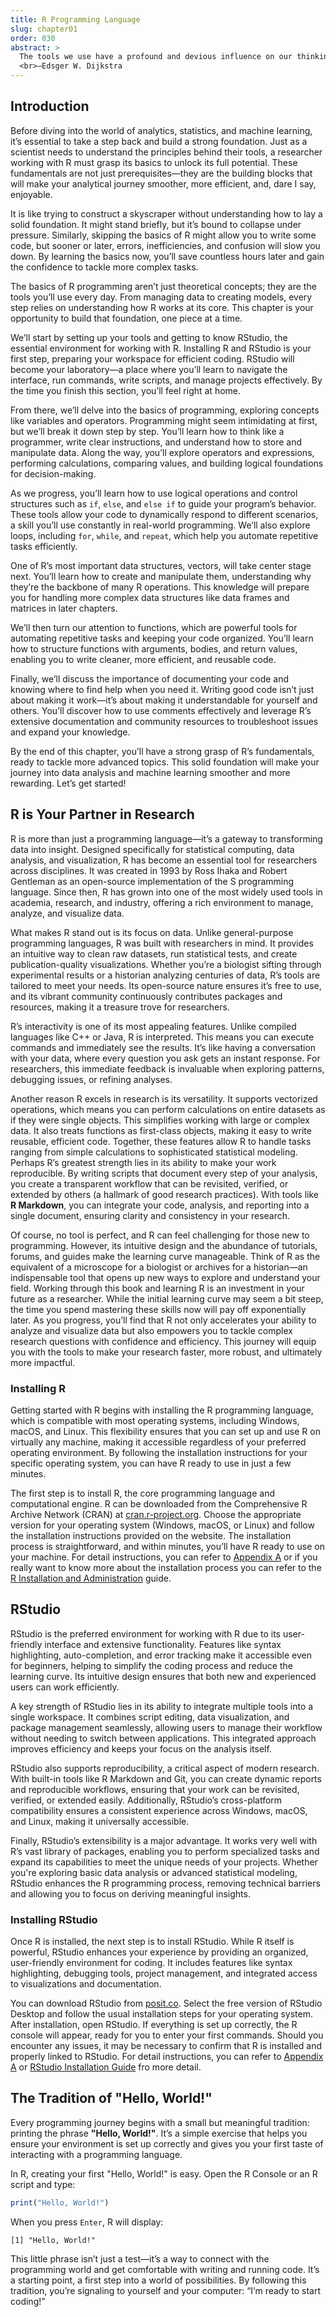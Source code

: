 ```yaml
---
title: R Programming Language
slug: chapter01
order: 030
abstract: >
  The tools we use have a profound and devious influence on our thinking habits, and therefore, on our thinking abilities.
  <br>—Edsger W. Dijkstra
---
```


## Introduction

Before diving into the world of analytics, statistics, and machine learning, it’s essential to take a step back and build a strong foundation. Just as a scientist needs to understand the principles behind their tools, a researcher working with R must grasp its basics to unlock its full potential. These fundamentals are not just prerequisites—they are the building blocks that will make your analytical journey smoother, more efficient, and, dare I say, enjoyable.

It is like trying to construct a skyscraper without understanding how to lay a solid foundation. It might stand briefly, but it’s bound to collapse under pressure. Similarly, skipping the basics of R might allow you to write some code, but sooner or later, errors, inefficiencies, and confusion will slow you down. By learning the basics now, you’ll save countless hours later and gain the confidence to tackle more complex tasks.

The basics of R programming aren’t just theoretical concepts; they are the tools you’ll use every day. From managing data to creating models, every step relies on understanding how R works at its core. This chapter is your opportunity to build that foundation, one piece at a time.

We’ll start by setting up your tools and getting to know RStudio, the essential environment for working with R. Installing R and RStudio is your first step, preparing your workspace for efficient coding. RStudio will become your laboratory—a place where you’ll learn to navigate the interface, run commands, write scripts, and manage projects effectively. By the time you finish this section, you’ll feel right at home.

From there, we’ll delve into the basics of programming, exploring concepts like variables and operators. Programming might seem intimidating at first, but we’ll break it down step by step. You’ll learn how to think like a programmer, write clear instructions, and understand how to store and manipulate data. Along the way, you’ll explore operators and expressions, performing calculations, comparing values, and building logical foundations for decision-making.

As we progress, you’ll learn how to use logical operations and control structures such as `if`, `else`, and `else if` to guide your program’s behavior. These tools allow your code to dynamically respond to different scenarios, a skill you’ll use constantly in real-world programming. We’ll also explore loops, including `for`, `while`, and `repeat`, which help you automate repetitive tasks efficiently.

One of R’s most important data structures, vectors, will take center stage next. You’ll learn how to create and manipulate them, understanding why they’re the backbone of many R operations. This knowledge will prepare you for handling more complex data structures like data frames and matrices in later chapters.

We’ll then turn our attention to functions, which are powerful tools for automating repetitive tasks and keeping your code organized. You’ll learn how to structure functions with arguments, bodies, and return values, enabling you to write cleaner, more efficient, and reusable code.

Finally, we’ll discuss the importance of documenting your code and knowing where to find help when you need it. Writing good code isn’t just about making it work—it’s about making it understandable for yourself and others. You’ll discover how to use comments effectively and leverage R’s extensive documentation and community resources to troubleshoot issues and expand your knowledge.

By the end of this chapter, you’ll have a strong grasp of R’s fundamentals, ready to tackle more advanced topics. This solid foundation will make your journey into data analysis and machine learning smoother and more rewarding. Let’s get started!

## R is Your Partner in Research

R is more than just a programming language—it’s a gateway to transforming data into insight. Designed specifically for statistical computing, data analysis, and visualization, R has become an essential tool for researchers across disciplines. It was created in 1993 by Ross Ihaka and Robert Gentleman as an open-source implementation of the S programming language. Since then, R has grown into one of the most widely used tools in academia, research, and industry, offering a rich environment to manage, analyze, and visualize data.

What makes R stand out is its focus on data. Unlike general-purpose programming languages, R was built with researchers in mind. It provides an intuitive way to clean raw datasets, run statistical tests, and create publication-quality visualizations. Whether you’re a biologist sifting through experimental results or a historian analyzing centuries of data, R’s tools are tailored to meet your needs. Its open-source nature ensures it’s free to use, and its vibrant community continuously contributes packages and resources, making it a treasure trove for researchers.

R’s interactivity is one of its most appealing features. Unlike compiled languages like C++ or Java, R is interpreted. This means you can execute commands and immediately see the results. It’s like having a conversation with your data, where every question you ask gets an instant response. For researchers, this immediate feedback is invaluable when exploring patterns, debugging issues, or refining analyses.

Another reason R excels in research is its versatility. It supports vectorized operations, which means you can perform calculations on entire datasets as if they were single objects. This simplifies working with large or complex data. It also treats functions as first-class objects, making it easy to write reusable, efficient code. Together, these features allow R to handle tasks ranging from simple calculations to sophisticated statistical modeling. Perhaps R’s greatest strength lies in its ability to make your work reproducible. By writing scripts that document every step of your analysis, you create a transparent workflow that can be revisited, verified, or extended by others (a hallmark of good research practices). With tools like **R Markdown**, you can integrate your code, analysis, and reporting into a single document, ensuring clarity and consistency in your research.

Of course, no tool is perfect, and R can feel challenging for those new to programming. However, its intuitive design and the abundance of tutorials, forums, and guides make the learning curve manageable. Think of R as the equivalent of a microscope for a biologist or archives for a historian—an indispensable tool that opens up new ways to explore and understand your field. Working through this book and learning R is an investment in your future as a researcher. While the initial learning curve may seem a bit steep, the time you spend mastering these skills now will pay off exponentially later. As you progress, you’ll find that R not only accelerates your ability to analyze and visualize data but also empowers you to tackle complex research questions with confidence and efficiency. This journey will equip you with the tools to make your research faster, more robust, and ultimately more impactful.

### Installing R

Getting started with R begins with installing the R programming language, which is compatible with most operating systems, including Windows, macOS, and Linux. This flexibility ensures that you can set up and use R on virtually any machine, making it accessible regardless of your preferred operating environment. By following the installation instructions for your specific operating system, you can have R ready to use in just a few minutes.

The first step is to install R, the core programming language and computational engine. R can be downloaded from the Comprehensive R Archive Network (CRAN) at [cran.r-project.org](https://cran.r-project.org/). Choose the appropriate version for your operating system (Windows, macOS, or Linux) and follow the installation instructions provided on the website. The installation process is straightforward, and within minutes, you’ll have R ready to use on your machine. For detail instructions, you can refer to [Appendix A](020-Appendix-a) or if you really want to know more about the installation process you can refer to the [R Installation and Administration](https://cran.r-project.org/doc/manuals/r-release/R-admin.html) guide.

## RStudio

RStudio is the preferred environment for working with R due to its user-friendly interface and extensive functionality. Features like syntax highlighting, auto-completion, and error tracking make it accessible even for beginners, helping to simplify the coding process and reduce the learning curve. Its intuitive design ensures that both new and experienced users can work efficiently.

A key strength of RStudio lies in its ability to integrate multiple tools into a single workspace. It combines script editing, data visualization, and package management seamlessly, allowing users to manage their workflow without needing to switch between applications. This integrated approach improves efficiency and keeps your focus on the analysis itself.

RStudio also supports reproducibility, a critical aspect of modern research. With built-in tools like R Markdown and Git, you can create dynamic reports and reproducible workflows, ensuring that your work can be revisited, verified, or extended easily. Additionally, RStudio’s cross-platform compatibility ensures a consistent experience across Windows, macOS, and Linux, making it universally accessible.

Finally, RStudio’s extensibility is a major advantage. It works very well with R’s vast library of packages, enabling you to perform specialized tasks and expand its capabilities to meet the unique needs of your projects. Whether you're exploring basic data analysis or advanced statistical modeling, RStudio enhances the R programming process, removing technical barriers and allowing you to focus on deriving meaningful insights.

### Installing RStudio

Once R is installed, the next step is to install RStudio. While R itself is powerful, RStudio enhances your experience by providing an organized, user-friendly environment for coding. It includes features like syntax highlighting, debugging tools, project management, and integrated access to visualizations and documentation.

You can download RStudio from [posit.co](https://posit.co/products/open-source/rstudio/). Select the free version of RStudio Desktop and follow the usual installation steps for your operating system. After installation, open RStudio. If everything is set up correctly, the R console will appear, ready for you to enter your first commands. Should you encounter any issues, it may be necessary to confirm that R is installed and properly linked to RStudio. For detail instructions, you can refer to [Appendix A](020-Appendix-a) or  [RStudio Installation Guide](https://rstudio.com/products/rstudio/download/) fro more detail.

## The Tradition of "Hello, World!"

Every programming journey begins with a small but meaningful tradition: printing the phrase **"Hello, World!"**. It’s a simple exercise that helps you ensure your environment is set up correctly and gives you your first taste of interacting with a programming language.

In R, creating your first "Hello, World!" is easy. Open the R Console or an R script and type:

```r
print("Hello, World!")
```

When you press `Enter`, R will display:

```
[1] "Hello, World!"
```

This little phrase isn’t just a test—it’s a way to connect with the programming world and get comfortable with writing and running code. It’s a starting point, a first step into a world of possibilities. By following this tradition, you’re signaling to yourself and your computer: “I’m ready to start coding!”

